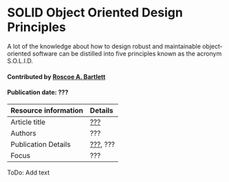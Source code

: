 # SOLID Object Oriented Design Principles

<!--deck text start-->
A lot of the knowledge about how to design robust and maintainable object-oriented software can be distilled into five principles known as the acronym S.O.L.I.D.
<!--deck text end-->

#### Contributed by [Roscoe A. Bartlett](https://github.com/bartlettroscoe "Roscoe A. Bartlett GitHub Profile")
#### Publication date: ???

Resource information | Details
:--- | :--- 
Article title |  [???](???)
Authors | ???
Publication Details | [???](???), ???
Focus | ???

ToDo: Add text

<!---
Publish: yes
Pinned: no
Topics: ???
--->

<!-- References -->

[???]: ??? ""
